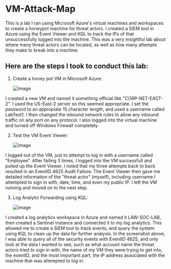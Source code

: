# VM-Attack-Map
This is a lab I ran using Microsoft Azure's virtual machines and workspaces to create a honeypot machine for threat actors. I created a SIEM tool in Azure using the Event Viewer and KQL to track the IPs of that unsuccessfully logged into the machine. This was a very insightful lab about where many threat actors can be located, as well as how many attempts they make to break into a machine.

Here are the steps I took to conduct this lab:
 -
1. Create a honey pot VM in Microsoft Azure:

    ![image](https://github.com/user-attachments/assets/7cba5e9e-0707-45d6-a3ba-82f1529b0a03)

I created a new VM and named it something official like "CORP-NET-EAST-2". I used the US-East-2 server so this seemed appropriate. I set the password to an appropiate 15 character length, and used a username called LabTest1. I then changed the inbound network rules to allow any inbound traffic on any port on any protocol. I also logged into the virtual machine and turned off Windows Firewall completely.

2. Test the VM Event Viewer:

   ![image](https://github.com/user-attachments/assets/d4109820-cb74-4ea5-93ca-c921e00c3db6)

I logged out of the VM, just to attempt to log in with a username called "Employee". After failing 3 times, I logged into the VM successfull and pulled up the Event Viewer. I noted that my three attempts back to back resulted in an EventID 4625 Audit Failure. The Event Viewer then gave me detailed information of the "threat actor" (myself), including username I attempted to sign in with, date, time, and even my public IP. I left the VM running and moved on to the next step.

3. Log Analytic Forwarding using KQL:

   ![image](https://github.com/user-attachments/assets/a2493b5f-592f-4046-9665-7909bb709733)

I created a log analytics workspace in Azure and named it LAW-SOC-LAB, then created a Sentinel instance and connected it to my log analytics. This allowed me to create a SIEM tool to track events, and query the system using KQL to clean up the data for further analysis. In the screenshot above, I was able to query all of the security events with EventID 4625, and only look at the data I wanted to see, such as what account name the threat actors tried to sign in with, the name of my VM they were trying to get into, the eventID, and the most important part, the IP address associated with the machine that was attempted to log in.
